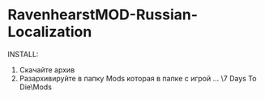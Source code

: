 # RavenhearstMOD-Russian-Localization

INSTALL:
1. Скачайте архив
2. Разархивируйте в папку Mods которая в папке с игрой ... \7 Days To Die\Mods
